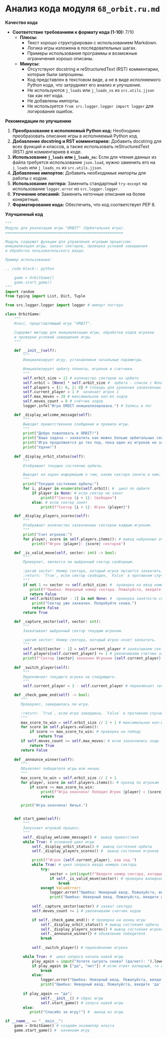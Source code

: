 # Анализ кода модуля `68_orbit.ru.md`

**Качество кода**

*   **Соответствие требованиям к формату кода (1-10):** 7/10
    *   **Плюсы:**
        *   Текст хорошо структурирован с использованием Markdown.
        *   Логика игры изложена в последовательных шагах.
        *   Примеры использования программы и возможные ограничения хорошо описаны.
    *   **Минусы:**
        *   Отсутствуют docstring и reStructuredText (RST) комментарии, которые были запрошены.
        *   Код представлен в текстовом виде, а не в виде исполняемого Python кода, что затрудняет его анализ и улучшение.
        *   Не используются  `j_loads` или `j_loads_ns`  из  `src.utils.jjson` так как нет кода.
        *   Не добавлены импорты.
        *   Не используется  `from src.logger.logger import logger`  для логирования ошибок.

**Рекомендации по улучшению**

1.  **Преобразование в исполняемый Python код:** Необходимо преобразовать описание игры в исполняемый Python код.
2.  **Добавление docstring и RST комментариев:** Добавить docstring для всех функций и классов, а также использовать reStructuredText (RST) для комментариев в коде.
3.  **Использование `j_loads` или `j_loads_ns`:** Если для чтения данных из файла требуется использование `json.load`, нужно заменить его на `j_loads` или `j_loads_ns` из `src.utils.jjson`.
4.  **Добавление импортов:** Добавить необходимые импорты для работы с кодом.
5.  **Использование логгера:** Заменить стандартный `try-except` на использование `logger.error` из `src.logger.logger`.
6.  **Уточнение описаний:** Заменить неточные описания на более конкретные.
7.  **Форматирование кода:** Обеспечить, что код соответствует PEP 8.

**Улучшенный код**

```python
"""
Модуль для реализации игры "ORBIT" (Орбитальная игра).
=====================================================

Модуль содержит функции для управления игровым процессом:
инициализация игры, захват секторов, проверка условий завершения
и обработка пользовательского ввода.

Пример использования:

.. code-block:: python

    game = OrbitGame()
    game.start_game()
"""
import random
from typing import List, Dict, Tuple

from src.logger.logger import logger # импорт логгера

class OrbitGame:
    """
    Класс, представляющий игру "ORBIT".

    Содержит методы для инициализации игры, обработки ходов игроков
    и проверки условий завершения игры.
    """

    def __init__(self):
        """
        Инициализирует игру, устанавливая начальные параметры.

        Инициализирует орбиту планеты, игроков и счетчики.
        """
        self.orbit_size = 12 # количество секторов на орбите
        self.orbit = [None] * self.orbit_size #  орбита - список с None
        self.players = {1: 0, 2: 0} # Словарь для хранения захваченных секторов для каждого игрока
        self.current_player = 1 #  начинает игрок 1
        self.max_moves = 20 # максимальное кол-во ходов
        self.moves_count = 0 # счётчик ходов
        logger.info("Игра ORBIT инициализирована.") # Запись в лог

    def _display_welcome_message(self):
        """
        Выводит приветственное сообщение и правила игры.
        """
        print("Добро пожаловать в ORBIT!")
        print("Ваша задача — захватить как можно больше орбитальных секторов вокруг планеты.")
        print("Игра продолжается до тех пор, пока один из игроков не захватит большинство секторов или не будет достигнуто максимальное количество ходов.")
        print("Удачи!")
    
    def _display_orbit_status(self):
        """
        Отображает текущее состояние орбиты.

        Выводит на экран информацию о том, какие сектора заняты и кем.
        """
        print("Текущее состояние орбиты:")
        for i, player in enumerate(self.orbit): #  цикл по орбите
            if player is None: # если сектор не занят
                print(f"Сектор {i + 1}: Свободен")
            else: # если сектор занят
                print(f"Сектор {i + 1}: Игрок {player}")

    def _display_players_scores(self):
        """
        Отображает количество захваченных секторов каждым игроком.
        """
        print("Счет игроков:")
        for player, score in self.players.items(): # вывод набранных очков каждого игрока
            print(f"Игрок {player}: {score} секторов")

    def _is_valid_move(self, sector: int) -> bool:
        """
        Проверяет, является ли выбранный сектор свободным.

        :param sector: Номер сектора, который игрок пытается захватить.
        :return: `True`, если сектор свободен, `False` в противном случае.
        """
        if not 1 <= sector <= self.orbit_size: #  проверка на ввод номера сектора в диапазоне
           print(f"Ошибка: Неверный номер сектора. Пожалуйста, введите число от 1 до {self.orbit_size}.")
           return False
        if self.orbit[sector - 1] is not None: #  проверка занятости сектора
            print("Сектор уже захвачен. Попробуйте снова.")
            return False
        return True

    def _capture_sector(self, sector: int):
        """
        Захватывает выбранный сектор текущим игроком.

        :param sector: Номер сектора, который игрок хочет захватить.
        """
        self.orbit[sector - 1] = self.current_player # захватываем сектор
        self.players[self.current_player] += 1 # увеличиваем счетчик захваченных секторов
        print(f"Сектор {sector} захвачен Игроком {self.current_player}.")
    
    def _switch_player(self):
        """
        Переключает текущего игрока на следующего.
        """
        self.current_player = 3 - self.current_player # переключает текущего игрока

    def _check_game_end(self) -> bool:
       """
       Проверяет, завершилась ли игра.

       :return: `True`, если игра завершена, `False` в противном случае.
       """
       max_score_to_win = self.orbit_size // 2 + 1 # максимальное кол-во очков для победы
       for score in self.players.values():
           if score >= max_score_to_win: # проверка на победу
               return True
       if self.moves_count >= self.max_moves: # если закончились ходы
           return True
       return False
    
    def _announce_winner(self):
       """
       Объявляет победителя игры или ничью.
       """
       max_score_to_win = self.orbit_size // 2 + 1
       for player, score in self.players.items(): # проход по игрокам
           if score >= max_score_to_win:
                print(f"Игра окончена! Победил Игрок {player} с {score} захваченными секторами.")
                return

       print("Игра окончена! Ничья.")


    def start_game(self):
        """
        Запускает игровой процесс.
        """
        self._display_welcome_message() #  вывод приветствия
        while True: # основной цикл игры
            self._display_orbit_status() #  вывод состояния орбиты
            self._display_players_scores() #  вывод состояния игроков

            print(f"Игрок {self.current_player}, ваш ход.")
            while True: # цикл запроса ввода номера сектора
                try:
                    sector = int(input(f"Введите номер сектора, который хотите захватить (от 1 до {self.orbit_size}): ")) # получение ввода от игрока
                    if self._is_valid_move(sector): # проверка валидности хода
                        break
                except ValueError:
                    logger.error("Ошибка: Неверный ввод. Пожалуйста, введите целое число.") # логирование ошибки
                    print("Ошибка: Неверный ввод. Пожалуйста, введите целое число.") # вывод ошибки
            
            self._capture_sector(sector) # захват сектора
            self.moves_count += 1 # увеличиваем счетчик ходов

            if self._check_game_end(): # проверка на конец игры
                self._display_orbit_status() # вывод состояния орбиты
                self._display_players_scores() # вывод состояния игроков
                self._announce_winner() # объявление победителя
                break
            
            self._switch_player() # переключение игрока

        while True: #  цикл запроса начала новой игры
            play_again = input("Хотите сыграть снова? (да/нет): ").lower() # запрос на игру
            if play_again in ["да", "нет"]: # если ответ валидный, то выходим из цикла
                break
            else:
                logger.error("Ошибка: Неверный ввод. Пожалуйста, введите 'да' или 'нет'.") # логирование ошибки
                print("Ошибка: Неверный ввод. Пожалуйста, введите 'да' или 'нет'.") # вывод ошибки
        
        if play_again == "да":
                self.__init__() # сброс игры
                self.start_game() # запуск новой игры
        else:
           print("Спасибо за игру!") #  выход из игры

if __name__ == "__main__":
    game = OrbitGame() # создаём экземпляр класса
    game.start_game() #  начинаем игру
```